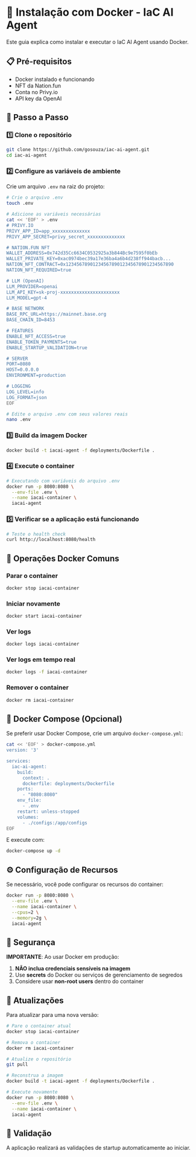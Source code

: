 # 🐳 Instalação com Docker - IaC AI Agent

Este guia explica como instalar e executar o IaC AI Agent usando Docker.

## 📋 Pré-requisitos

- Docker instalado e funcionando
- NFT da Nation.fun
- Conta no Privy.io
- API key da OpenAI

## 🔄 Passo a Passo

### 1️⃣ Clone o repositório

```bash
git clone https://github.com/gosouza/iac-ai-agent.git
cd iac-ai-agent
```

### 2️⃣ Configure as variáveis de ambiente

Crie um arquivo `.env` na raiz do projeto:

```bash
# Crie o arquivo .env
touch .env

# Adicione as variáveis necessárias
cat << 'EOF' > .env
# PRIVY.IO
PRIVY_APP_ID=app_xxxxxxxxxxxxxx
PRIVY_APP_SECRET=privy_secret_xxxxxxxxxxxxxx

# NATION.FUN NFT
WALLET_ADDRESS=0x742d35Cc6634C0532925a3b844Bc9e7595f0bEb
WALLET_PRIVATE_KEY=0xac0974bec39a17e36ba4a6b4d238ff944bacb...
NATION_NFT_CONTRACT=0x1234567890123456789012345678901234567890
NATION_NFT_REQUIRED=true

# LLM (OpenAI)
LLM_PROVIDER=openai
LLM_API_KEY=sk-proj-xxxxxxxxxxxxxxxxxxxxxx
LLM_MODEL=gpt-4

# BASE NETWORK
BASE_RPC_URL=https://mainnet.base.org
BASE_CHAIN_ID=8453

# FEATURES
ENABLE_NFT_ACCESS=true
ENABLE_TOKEN_PAYMENTS=true
ENABLE_STARTUP_VALIDATION=true

# SERVER
PORT=8080
HOST=0.0.0.0
ENVIRONMENT=production

# LOGGING
LOG_LEVEL=info
LOG_FORMAT=json
EOF

# Edite o arquivo .env com seus valores reais
nano .env
```

### 3️⃣ Build da imagem Docker

```bash
docker build -t iacai-agent -f deployments/Dockerfile .
```

### 4️⃣ Execute o container

```bash
# Executando com variáveis do arquivo .env
docker run -p 8080:8080 \
  --env-file .env \
  --name iacai-container \
  iacai-agent
```

### 5️⃣ Verificar se a aplicação está funcionando

```bash
# Teste o health check
curl http://localhost:8080/health
```

## 🔁 Operações Docker Comuns

### Parar o container

```bash
docker stop iacai-container
```

### Iniciar novamente

```bash
docker start iacai-container
```

### Ver logs

```bash
docker logs iacai-container
```

### Ver logs em tempo real

```bash
docker logs -f iacai-container
```

### Remover o container

```bash
docker rm iacai-container
```

## 🐙 Docker Compose (Opcional)

Se preferir usar Docker Compose, crie um arquivo `docker-compose.yml`:

```bash
cat << 'EOF' > docker-compose.yml
version: '3'

services:
  iac-ai-agent:
    build:
      context: .
      dockerfile: deployments/Dockerfile
    ports:
      - "8080:8080"
    env_file:
      - .env
    restart: unless-stopped
    volumes:
      - ./configs:/app/configs
EOF
```

E execute com:

```bash
docker-compose up -d
```

## ⚙️ Configuração de Recursos

Se necessário, você pode configurar os recursos do container:

```bash
docker run -p 8080:8080 \
  --env-file .env \
  --name iacai-container \
  --cpus=2 \
  --memory=2g \
  iacai-agent
```

## 🔐 Segurança

**IMPORTANTE**: Ao usar Docker em produção:

1. **NÃO inclua credenciais sensíveis na imagem**
2. Use **secrets** do Docker ou serviços de gerenciamento de segredos
3. Considere usar **non-root users** dentro do container

## 🔄 Atualizações

Para atualizar para uma nova versão:

```bash
# Pare o container atual
docker stop iacai-container

# Remova o container
docker rm iacai-container

# Atualize o repositório
git pull

# Reconstrua a imagem
docker build -t iacai-agent -f deployments/Dockerfile .

# Execute novamente
docker run -p 8080:8080 \
  --env-file .env \
  --name iacai-container \
  iacai-agent
```

## 🧪 Validação

A aplicação realizará as validações de startup automaticamente ao iniciar.
